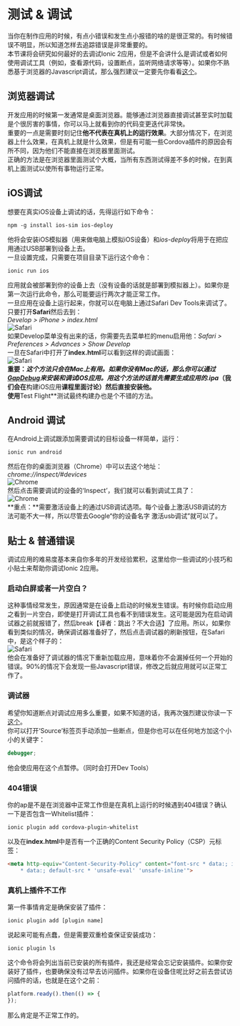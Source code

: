 #  测试 & 调试
  
当你在制作应用的时候，有点小错误和发生点小报错的啥的是很正常的。有时候错误不明显，所以知道怎样去追踪错误是非常重要的。  
本节课将会研究如何最好的去调试Ionic 2应用，但是不会讲什么是调试或者如何使用调试工具（例如，查看源代码，设置断点，监听网络请求等等）。如果你不熟悉基于浏览器的Javascript调试，那么强烈建议一定要先你看看[这个](https://developer.chrome.com/devtools/docs/javascript-debugging)。  
  
## 浏览器调试
开发应用的时候第一发通常是桌面浏览器。能够通过浏览器直接调试甚至实时加载是个很厉害的事情，你可以马上就看到你的代码变更迭代非常快。  
重要的一点是需要时刻记住**他不代表在真机上的运行效果**。大部分情况下，在浏览器上什么效果，在真机上就是什么效果，但是有可能一些Cordova插件的原因会有所不同，因为他们不能直接在浏览器里面测试。  
正确的方法是在浏览器里面测试个大概，当所有东西测试得差不多的时候，在到真机上面测试以使所有事物运行正常。  
  
## iOS调试
想要在真实iOS设备上调试的话，先得运行如下命令：
```shell
npm -g install ios-sim ios-deploy
```
他将会安装iOS模拟器（用来做电脑上模拟iOS设备）和*ios-deploy*将用于在把应用通过USB部署到设备上去。  
一旦设置完成，只需要在项目目录下运行这个命令：
```shell
ionic run ios
```
应用就会被部署到你的设备上去（没有设备的话就是部署到模拟器上）。如果你是第一次运行此命令，那么可能要运行两次才能正常工作。  
一旦应用在设备上运行起来，你就可以在电脑上通过Safari Dev Tools来调试了。只要打开**Safari**然后去到：  
*Develop > iPhone > index.html*  
![Safari](/imgs/7.1.1.jpg)  
如果Develop菜单没有出来的话，你需要先去菜单栏的menu启用他：*Safari > Preferences > Advances > Show Develop*  
一旦在Safari中打开了**index.html**可以看到这样的调试画面：  
![Safari](/imgs/7.1.2.jpg)  
**重要：**这个方法只会在Mac上有用。如果你没有Mac的话，那么你可以通过[GapDebug](https://www.genuitec.com/products/gapdebug/)来安装和调试iOS应用。用这个方法的话首先需要生成应用的*.ipa*（我们会在**构建iOS应用**课程里面讨论）然后直接安装他。  
使用**Test Flight**测试最终构建办也是个不错的方法。  
  
## Android 调试
在Android上调试跟添加需要调试的目标设备一样简单，运行：
```shell
ionic run android
```
然后在你的桌面浏览器（Chrome）中可以去这个地址：*chrome://inspect/#devices*  
![Chrome](/imgs/7.1.3.jpg)  
然后点击需要调试的设备的‘Inspect’，我们就可以看到调试工具了：  
![Chrome](/imgs/7.1.4.jpg)  
**重点：**需要激活设备上的通过USB调试选项。每个设备上激活USB调试的方法可能不大一样，所以尽管去Google“你的设备名字 激活usb调试”就可以了。  
  
## 贴士 & 普通错误
调试应用的难易度基本来自你多年的开发经验累积，这里给你一些调试的小技巧和小贴士来帮助你调试Ionic 2应用。  
### 启动白屏或者一片空白？
这种事情经常发生，原因通常是在设备上启动的时候发生错误。有时候你启动应用之看到一片空白，即使是打开调试工具也看不到错误发生。这可能是因为在启动调试器之前就报错了，然后break【译者：跳出？不大合适】了应用。所以，如果你看到类似的情况，确保调试器准备好了，然后点击调试器的刷新按钮，在Safari中，是这个样子的：  
![Safari](/imgs/7.1.5.jpg)  
他会在准备好了调试器的情况下重新加载应用，意味着你不会漏掉任何一个开始的错误。90%的情况下会发现一些Javascript错误，修改之后就应用就可以正常工作了。  
### 调试器
希望你知道断点对调试应用多么重要，如果不知道的话，我再次强烈建议你读一下[这个](https://developers.google.com/web/tools/chrome-devtools/?utm_source=dcc&utm_medium=redirect&utm_campaign=2016q3)。  
你可以打开‘Source’标签页手动添加一些断点，但是你也可以在任何地方加这个小小的关键字：  
```javascript
debugger;
```
他会使应用在这个点暂停。（同时会打开Dev Tools）  
### 404错误
你的ap是不是在浏览器中正常工作但是在真机上运行的时候遇到404错误？确认一下是否包含一Whitelist插件：
```shell
ionic plugin add cordova-plugin-whitelist
```
以及在**index.html**中是否有一个正确的Content Security Policy（CSP）元标签：
```html
<meta http-equiv="Content-Security-Policy" content="font-src * data:; img-src
    * data:; default-src * 'unsafe-eval' 'unsafe-inline'">
```
### 真机上插件不工作
第一件事情肯定是确保安装了插件：
```shell
ionic plugin add [plugin name]
```
说起来可能有点蠢，但是需要双重检查保证安装成功：
```shell
ionic plugin ls
```
这个命令将会列出当前已安装的所有插件，我还是经常会忘记安装插件。如果你安装好了插件，也要确保没有过早去访问插件。如果你在设备住呢比好之前去尝试访问插件的话，也就是在这个之前：
```javascript
platform.ready().then(() => {
});
```
那么肯定是不正常工作的。